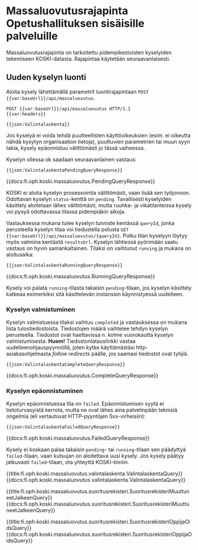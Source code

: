 # Massaluovutusrajapinta Opetushallituksen sisäisille palveluille

Massaluovutusrajapinta on tarkoitettu pidempikestoisten kyselyiden tekemiseen KOSKI-datasta.
Rajapintaa käytetään seuraavanlaisesti.

## Uuden kyselyn luonti

Aloita kysely lähettämällä parametrit luontirajapintaan `POST {{var:baseUrl}}/api/massaluovutus`.

    POST {{var:baseUrl}}/api/massaluovutus HTTP/1.1
    {{var:headers}}

    {{json:Valintalaskenta}}

Jos kyselyä ei voida tehdä puutteellisten käyttöoikeuksien (esim. ei oikeutta nähdä kysytyn
organisaation tietoja), puuttuvien parametrien tai muun syyn takia, kysely epäonnistuu välittömästi
jo tässä vaiheessa.

Kyselyn ollessa ok saadaan seuraavanlainen vastaus:

    {{json:ValintalaskentaPendingQueryResponse}}

{{docs:fi.oph.koski.massaluovutus.PendingQueryResponse}}

KOSKI ei aloita kyselyn prosessointia välittömästi, vaan lisää sen työjonoon. Odottavan kyselyn
`status`-kenttä on `pending`. Tavallisesti kyselyiden käsittely aloitetaan lähes välittömästi,
mutta ruuhka- ja vikatilanteissa kysely voi pysyä odottavassa tilassa pidempiäkin aikoja.

Vastauksessa mukana tulee kyselyn tunniste kentässä `queryId`, jonka perusteella kyselyn tilaa
voi tiedustella polusta `GET {{var:baseUrl}}/api/massaluovutus/{queryId}`. Polku tilan kyselyyn löytyy myös valmiina
kentästä `resultsUrl`. Kyselyn lähtiessä pyörimään saatu vastaus on hyvin samankaltainen.
Tilaksi on vaihtunut `running` ja mukana on aloitusaika:

    {{json:ValintalaskentaRunningQueryResponse}}

{{docs:fi.oph.koski.massaluovutus.RunningQueryResponse}}

Kysely voi palata `running`-tilasta takaisin `pending`-tilaan, jos kyselyn käsittely katkeaa
esimerkiksi sitä käsittelevän instanssin käynnistyessä uudelleen.

### Kyselyn valmistuminen

Kyselyn valmistuessa tilaksi vaihtuu `completed` ja vastauksessa on mukana lista tulostiedostoista.
Tiedostojen määrä vaihtelee tehdyn kyselyn perusteella. Tiedostot ovat haettavissa n. kolme vuorokautta
kyselyn valmistumisesta. **Huom!** Tiedostonlatauslinkki vastaa uudelleenohjauspyynnöllä, joten kytke
käyttämästäsi http-asiakasohjelmasta *follow redirects* päälle, jos saamasi tiedostot ovat tyhjiä.

    {{json:ValintalaskentaCompleteQueryResponse}}

{{docs:fi.oph.koski.massaluovutus.CompleteQueryResponse}}

### Kyselyn epäonnistuminen

Kyselyn epäonnistuessa tila on `failed`. Epäonnistumisen syytä ei tietoturvasyistä kerrota,
mutta ne ovat lähes aina palvelinpään teknisiä ongelmia (eli vertautuvat HTTP-pyyntöjen 5xx-virheisiin):

    {{json:ValintalaskentaFailedQueryResponse}}

{{docs:fi.oph.koski.massaluovutus.FailedQueryResponse}}

Kysely ei koskaan palaa takaisin `pending`- tai `running`-tilaan sen päädyttyä `failed`-tilaan,
vaan kutsujan on aloitettava uusi kysely. Jos kysely päätyy jatkuvasti `failed`-tilaan, ota
yhteyttä KOSKI-tiimiin.

{{title:fi.oph.koski.massaluovutus.valintalaskenta.ValintalaskentaQuery}}
{{docs:fi.oph.koski.massaluovutus.valintalaskenta.ValintalaskentaQuery}}

{{title:fi.oph.koski.massaluovutus.suoritusrekisteri.SuoritusrekisteriMuuttuneetJalkeenQuery}}
{{docs:fi.oph.koski.massaluovutus.suoritusrekisteri.SuoritusrekisteriMuuttuneetJalkeenQuery}}

{{title:fi.oph.koski.massaluovutus.suoritusrekisteri.SuoritusrekisteriOppijaOidsQuery}}
{{docs:fi.oph.koski.massaluovutus.suoritusrekisteri.SuoritusrekisteriOppijaOidsQuery}}
